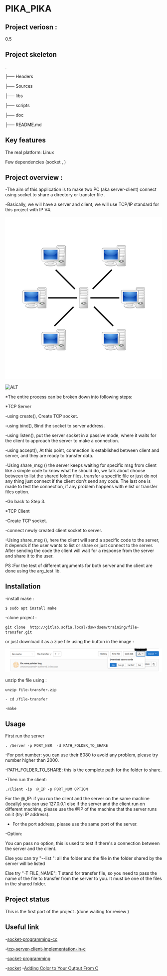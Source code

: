  
 
# PIKA_PIKA  
 
## Project veriosn  : 
  0.5 

## Project skeleton
.

├── Headers

├── Sources

├── libs

├── scripts

├── doc

├── README.md

## Key features

The real platform:  Linux

Few dependencies (socket , )
## Project overview :  

-The aim of this application is to make two PC (aka server-client) connect using  socket  to share  a directory or  transfer file .

-Basically, we will have  a server and  client, we  will use TCP/IP standard for this project with IP V4.

![ALT](/Server-based-network.png "Server-based-network")


![ALT](/Socket_server_flowchart%20.png "flowchart")

*The entire process can be broken down into following steps:

*TCP Server 

-using create(), Create TCP socket. 

-using bind(), Bind the socket to server address.

-using listen(), put the server socket in a passive mode, where it waits for the client to approach the server to make a connection.

-using accept(), At this point, connection is established between client and server, and they are ready to transfer data.

-Using  share_msg ()  the  server  keeps  waiting for  specific msg  from  client like a simple code  to know  what he  should do,  we  talk  about  choose  between to list  the  shared folder  files, transfer  a specific  file  or  just do not  any thing   just     connect if  the client  don't send  any code. The  last one is made to test the connection, if  any problem  happens with e  list or  transfer  files option.

-Go back to Step 3.

*TCP Client

-Create TCP socket.

-connect newly created client socket to server.

-Using share_msg (), here the  client  will send a  specific code  to the  server, it  depends  if the user wants  to list or share or  just connect to the server. After  sending the  code the client will wait  for  a response from the  server and share it to the user.

PS :For the  test of different  arguments for  both  server  and the client  are done using the arg_test lib.

## Installation
-install make :
```
$ sudo apt install make
```
-clone project :
```
git clone  http://gitlab.sofia.local/dsw/dsem/training/file-transfer.git
```
or  just download  it  as  a  zipe file  using the  button in the image : 

![ALT](/download.png " download " )

unzip the file using :
```
unzip file-transfer.zip
```
```
- cd /file-transfer
```
```
-make 
```
## Usage

First run the server 
```
. /Server -p PORT_NBR  -d PATH_FOLDER_TO_SHARE 
```
-For port number: you can use their 8080 to avoid any problem, please try number higher than 2000.

-PATH_FOLDER_TO_SHARE: this is the complete  path  for the folder  to share.

-Then run the  client:
```
./Client -ip  @_IP -p PORT_NUM OPTION
```
For the @_IP: if you  run the client and  the server on the same machine (locally) you can use 127.0.0.1  else if the  server and the client  run on different machine, please  use the  @IP of the  machine that the  server runs on it (try: IP address).

- For the port address, please  use the  same port of the  server.

-Option:

You can pass no option, this is used  to test if there's  a connection between the  server and the client.

Else  you  can try "--list ": all the folder and the file in the  folder  shared  by the  server  will be listed 

Else  try "-T  FILE_NAME": T stand for transfer file, so  you need to pass the name of the  file to transfer from the server to you. It must be one of the  files in the  shared folder.

## Project status

This is the first part  of the project .(done  waiting  for review )

## Useful link 
-[socket-programming-cc](https://www.geeksforgeeks.org/socket-programming-cc/)

-[tcp-server-client-implementation-in-c](https://www.geeksforgeeks.org/tcp-server-client-implementation-in-c/)  

-[socket-programming](https://www.cs.dartmouth.edu/~campbell/cs50/socketprogramming.html)

-[socket](https://pubs.opengroup.org/onlinepubs/009619199/socket.htm) 
-[Adding Color to Your Output From C](https://www.theurbanpenguin.com/4184-2/)